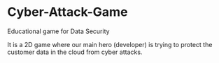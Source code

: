 # Cyber-Attack-Game
Educational game for Data Security

It is a 2D game where our main hero (developer) is trying to protect the customer data in the cloud from cyber attacks.
